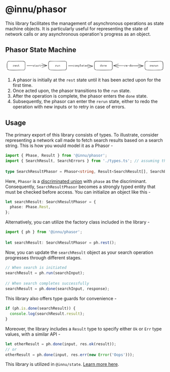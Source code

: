 # @innu/phasor

This library facilitates the management of asynchronous operations as state machine objects. It is particularly useful for representing the state of network calls or any asynchronous operation's progress as an object.

## Phasor State Machine

![Phasor state machine](./docs/state-diagram.excalidraw.png)

1. A phasor is initially at the `rest` state until it has been acted upon for the first time.
2. Once acted upon, the phasor transitions to the `run` state.
3. After the operation is complete, the phasor enters the `done` state.
4. Subsequently, the phasor can enter the `rerun` state, either to redo the operation with new inputs or to retry in case of errors.

## Usage

The primary export of this library consists of types. To illustrate, consider representing a network call made to fetch search results based on a search string. This is how you would model it as a Phasor -

```typescript
import { Phase, Result } from '@innu/phasor';
import { SearchResult, SearchErrors } from './types.ts'; // assuming this exists

type SearchResultPhasor = Phasor<string, Result<SearchResult[], SearchErrors>>;
```

Here, `Phasor` is a [discriminated union](https://www.typescriptlang.org/docs/handbook/typescript-in-5-minutes-func.html#discriminated-unions) with `phase` as the discriminant. Consequently, `SearchResultPhasor` becomes a strongly typed entity that must be checked before access.
You can initialize an object like this -

```typescript
let searchResult: SearchResultPhasor = {
  phase: Phase.Rest,
};
```

Alternatively, you can utilize the factory class included in the library -

```typescript
import { ph } from '@innu/phasor';

let searchResult: SearchResultPhasor = ph.rest();
```

Now, you can update the `searchResult` object as your search operation progresses through different stages.

```typescript
// When search is initiated
searchResult = ph.run(searchInput);

// When search completes successfully
searchResult = ph.done(searchInput, response);
```

This library also offers type guards for convenience -

```typescript
if (ph.is.done(searchResult)) {
  console.log(searchResult.result);
}
```

Moreover, the library includes a `Result` type to specify either `Ok` or `Err` type values, with a similar API -

```typescript
let otherResult = ph.done(input, res.ok(result));
// or
otherResult = ph.done(input, res.err(new Error('Oops')));
```

This library is utilized in `@innu/state`. [Learn more here](../state/README.md).
